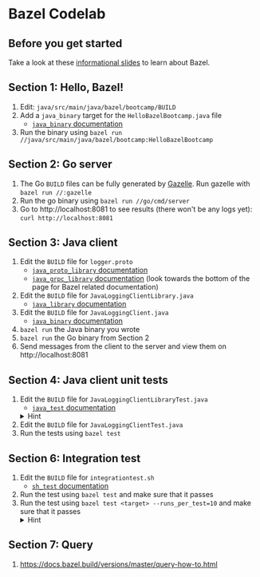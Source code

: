 # Bazel Codelab

## Before you get started
Take a look at these [informational slides](https://docs.google.com/presentation/d/1N1hwmWBn1buu6QM-iPyWnce09u5gA6qckhNWVKnFibU/edit?usp=sharing&resourcekey=0-ReNkM3KNxRsh0Erzl9vagw) to learn about Bazel.

## Section 1: Hello, Bazel!

1.  Edit: `java/src/main/java/bazel/bootcamp/BUILD`
1.  Add a `java_binary` target for the `HelloBazelBootcamp.java` file
    - [`java_binary` documentation](https://docs.bazel.build/versions/master/be/java.html#java_binary)
1.  Run the binary using `bazel run //java/src/main/java/bazel/bootcamp:HelloBazelBootcamp`

## Section 2: Go server
1.  The Go `BUILD` files can be fully generated by [Gazelle](https://github.com/bazelbuild/bazel-gazelle). Run gazelle with `bazel run //:gazelle`
1.  Run the go binary using `bazel run //go/cmd/server`
1.  Go to http://localhost:8081 to see results (there won't be any logs yet): `curl http://localhost:8081`

## Section 3: Java client

1.  Edit the `BUILD` file for `logger.proto`
    - [`java_proto_library` documentation](https://docs.bazel.build/versions/master/be/java.html#java_proto_library)
    - [`java_grpc_library` documentation](https://grpc.io/docs/reference/java/generated-code.html) (look towards the
      bottom of the page for Bazel related documentation)
1.  Edit the `BUILD` file for `JavaLoggingClientLibrary.java`
    - [`java_library` documentation](https://docs.bazel.build/versions/master/be/java.html#java_library)
1.  Edit the `BUILD` file for `JavaLoggingClient.java`
    - [`java_binary` documentation](https://docs.bazel.build/versions/master/be/java.html#java_binary)
1.  `bazel run` the Java binary you wrote
1.  `bazel run` the Go binary from Section 2
1.  Send messages from the client to the server and view them on http://localhost:8081

## Section 4: Java client unit tests
1.  Edit the `BUILD` file for `JavaLoggingClientLibraryTest.java`
    - [`java_test` documentation](https://docs.bazel.build/versions/master/be/java.html#java_test)
    <details> <summary>Hint</summary>Names matter for tests. The <code>java_test</code> for this file should be named <code>JavaLoggingClientLibraryTest</code></details>
1.  Edit the `BUILD` file for `JavaLoggingClientTest.java`
1.  Run the tests using `bazel test`

## Section 6: Integration test
1.  Edit the `BUILD` file for `integrationtest.sh`
    - [`sh_test` documentation](https://docs.bazel.build/versions/master/be/shell.html#sh_test)
1.  Run the test using `bazel test` and make sure that it passes
1.  Run the test using `bazel test <target> --runs_per_test=10` and make sure that it passes
    <details> <summary>Hint</summary>You may need to modify the <code>BUILD</code> file again to make this work</details>

## Section 7: Query
1.  https://docs.bazel.build/versions/master/query-how-to.html


